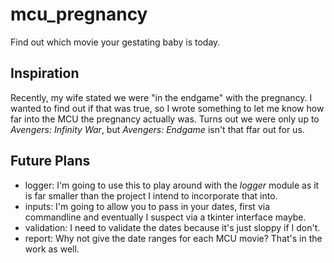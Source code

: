 # mcu_pregnancy

Find out which movie your gestating baby is today.

## Inspiration

Recently, my wife stated we were "in the endgame" with the pregnancy. I wanted to find out if that was true, so I wrote something to let me know how far into the MCU the pregnancy actually was. Turns out we were only up to _Avengers: Infinity War_, but _Avengers: Endgame_ isn't that ffar out for us.

## Future Plans

- logger: I'm going to use this to play around with the _logger_ module as it is far smaller than the project I intend to incorporate that into.
- inputs: I'm going to allow you to pass in your dates, first via commandline and eventually I suspect via a tkinter interface maybe.
- validation: I need to validate the dates because it's just sloppy if I don't.
- report: Why not give the date ranges for each MCU movie? That's in the work as well.
